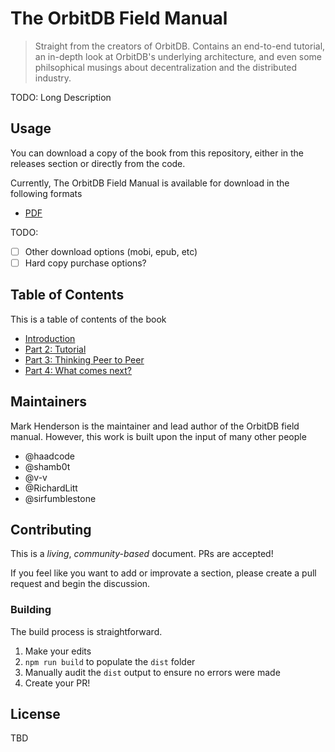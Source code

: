 # The OrbitDB Field Manual

> Straight from the creators of OrbitDB. Contains an end-to-end tutorial, an in-depth look at OrbitDB's underlying architecture, and even some philsophical musings about decentralization and the distributed industry.

TODO: Long Description

## Usage

You can download a copy of the book from this repository, either in the releases section or directly from the code.

Currently, The OrbitDB Field Manual is available for download in the following formats

- [PDF](./dist/Book.pdf)

TODO:

- [ ] Other download options (mobi, epub, etc)
- [ ] Hard copy purchase options?

## Table of Contents

This is a table of contents of the book
- [Introduction](./00_Introduction)
- [Part 2: Tutorial](./02_Tutorial)
- [Part 3: Thinking Peer to Peer](./03_Thinking_Peer_to_Peer)
- [Part 4: What comes next?](./04_What_next)

## Maintainers

Mark Henderson is the maintainer and lead author of the OrbitDB field manual. However, this work is built upon the input of many other people

- @haadcode
- @shamb0t
- @v-v
- @RichardLitt
- @sirfumblestone

## Contributing

This is a _living_, _community-based_ document. PRs are accepted! 

If you feel like you want to add or improvate a section, please create a pull request and begin the discussion.

### Building

The build process is straightforward.

1. Make your edits
2. `npm run build` to populate the `dist` folder
3. Manually audit the `dist` output to ensure no errors were made
4. Create your PR!

## License

TBD
